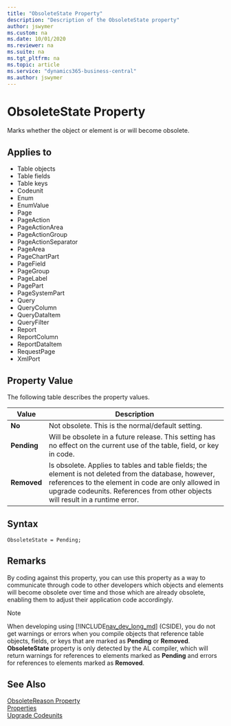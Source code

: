 ```yaml
---
title: "ObsoleteState Property"
description: "Description of the ObsoleteState property"
author: jswymer
ms.custom: na
ms.date: 10/01/2020
ms.reviewer: na
ms.suite: na
ms.tgt_pltfrm: na
ms.topic: article
ms.service: "dynamics365-business-central"
ms.author: jswymer
---
```


# ObsoleteState Property
Marks whether the object or element is or will become obsolete.   

## Applies to  

-   Table objects
-   Table fields
-   Table keys
-	Codeunit
-	Enum
-	EnumValue
-	Page
-	PageAction
-	PageActionArea
-	PageActionGroup
-	PageActionSeparator
-	PageArea
-	PageChartPart
-	PageField
-	PageGroup
-	PageLabel
-	PagePart
-	PageSystemPart
-	Query
-	QueryColumn
-	QueryDataItem
-	QueryFilter
-	Report
-	ReportColumn
-	ReportDataItem
-	RequestPage
-	XmlPort


## Property Value
 
The following table describes the property values.  

|  Value  |  Description  |
|---------|---------------|  
|**No**|Not obsolete. This is the normal/default setting.|  
|**Pending**|Will be obsolete in a future release. This setting has no effect on the current use of the table, field, or key in code. |  
|**Removed**|Is obsolete. Applies to tables and table fields; the element is not deleted from the database, however, references to the element in code are only allowed in upgrade codeunits. References from other objects will result in a runtime error.|   

## Syntax
```
ObsoleteState = Pending;
```

## Remarks
By coding against this property, you can use this property as a way to communicate through code to other developers which objects and elements will become obsolete over time and those which are already obsolete, enabling them to adjust their application code accordingly.

> [!NOTE]
> When developing using [!INCLUDE[nav_dev_long_md](../includes/nav_dev_long_md.md)] (CSIDE), you do not get warnings or errors when you compile objects that reference table objects, fields, or keys that are marked as **Pending** or **Removed**. **ObsoleteState** property is only detected by the AL compiler, which will return warnings for references to elements marked as **Pending** and errors for references to elements marked as **Removed**.

## See Also  
[ObsoleteReason Property](devenv-obsoletereason-property.md)  
[Properties](devenv-properties.md)  
[Upgrade Codeunits](../devenv-methodtype-property-upgrade-codeunits.md)  


